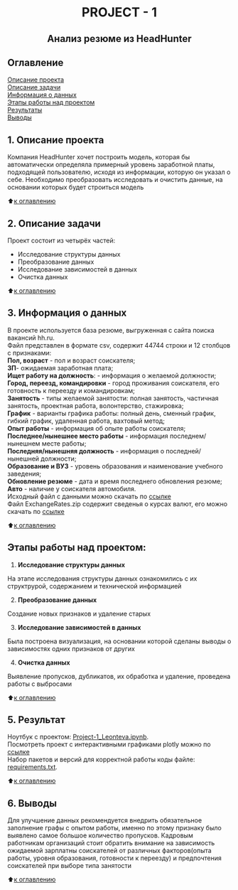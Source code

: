 # <center> PROJECT - 1</center> 
## <center>Анализ резюме из HeadHunter</center>

## Оглавление

[Описание проекта](#Описание-проекта)  
[Описание задачи](#Описание-задачи)    
[Информация о данных](#Информация-о-данных)  
[Этапы работы над проектом](#Этапы-работы-над-проектом)  
[Результаты](#Результаты)    
[Выводы](#Выводы)        

## 1. Описание проекта

 Компания HeadHunter хочет построить модель, которая бы автоматически определяла примерный уровень заработной платы, подходящей пользователю, исходя из информации, которую он указал о себе. Необходимо преобразовать исследовать и очистить данные, на основании которых будет строиться модель

:arrow_up:[к оглавлению](#Оглавление)

## 2. Описание задачи

Проект состоит из четырёх частей:
- Исследование структуры данных
- Преобразование данных
- Исследование зависимостей в данных
- Очистка данных

:arrow_up:[к оглавлению](#Оглавление)

## 3. Информация о данных

В проекте используется база резюме, выгруженная с сайта поиска вакансий hh.ru.        
Файл представлен в формате csv,  содержит 44744 строки и  12 столбцов с признаками:                     
**Пол, возраст** - пол и возраст соискателя;                    
**ЗП**- ожидаемая заработная плата;                                      
**Ищет работу на должность**: - информация о желаемой должности;                 
**Город, переезд, командировки** - город проживания соискателя, его готовность к переезду и командировкам;              
**Занятость** - типы желаемой занятости: полная занятость, частичная занятость, проектная работа, волонтерство, стажировка;                    
**График** - варианты графика работы: полный день, сменный график, гибкий график, удаленная работа, вахтовый метод;                           
**Опыт работы** - информация об опыте работы соискателя;             
**Последнее/нынешнее место работы** - информация последнем/нынешнем месте работы;              
**Последняя/нынешняя должность** - информация о последней/нынешней должности;             
**Образование и ВУЗ** - уровень образования и наименование  учебного заведения;               
**Обновление резюме** - дата и время последнего обновления резюме;             
**Авто** - наличие у соискателя автомобиля.             
Исходный файл с данными  можно скачать по [ссылке](https://drive.google.com/file/d/1O_g_ZEoEOeIJlVZDygVdq28rOzJFbGtn/view?usp=sharing)     
Файл ExchangeRates.zip содержит сведенья о курсах валют, его можно скачать по  [ссылке](https://drive.google.com/file/d/1evctGdlv4ZgrXlE9b7HlKCga_hCrvcwc/view?usp=sharing)            

:arrow_up:[к оглавлению](#Оглавление)

## Этапы работы над проектом:

1. **Исследование структуры данных**

На этапе исследования структуры данных ознакомились с их структрурой, содержанием и технической информацией 

2. **Преобразование данных** 

 Создание новых признаков и удаление старых

3. **Исследование зависимостей в данных**

Была построена визуализация, на основании которой сделаны выводы о зависимостях одних признаков от других

4. **Очистка данных**

Выявление пропусков, дубликатов, их обработка и удаление, проведена работы с выбросами

:arrow_up:[к оглавлению](#Оглавление)

## 5. Результат

Ноутбук с проектом: [Project-1_Leonteva.ipynb](https://github.com/tanya25pm/reposit1/blob/master/PROJECT_1/Project-1_Leonteva.ipynb).  
Посмотреть проект с интерактивными графиками plotly можно по [ссылке]( https://hub.2i2c.mybinder.org/user/tanya25pm-reposit1-ptsizvld/notebooks/PROJECT_1/Project-1_Leonteva.ipynb)  
Набор пакетов и версий для корректной работы коды файле: [requirements.txt](https://github.com/tanya25pm/reposit1/blob/master/PROJECT_1/requirements.txt).  

:arrow_up:[к оглавлению](#Оглавление)

## 6. Выводы
Для улучшение данных рекомендуется внедрить обязательное заполнение графы с опытом работы, именно по этому признаку было выявлено самое большое количество пропусков. Кадровым работникам организаций стоит обратить внимание на зависимость ожидаемой зарплатны соискателей от различных факторов(опыта работы, уровня образования, готовности к переезду) и предпочтения соискателей при выборе типа занятости

:arrow_up:[к оглавлению](#Оглавление)

